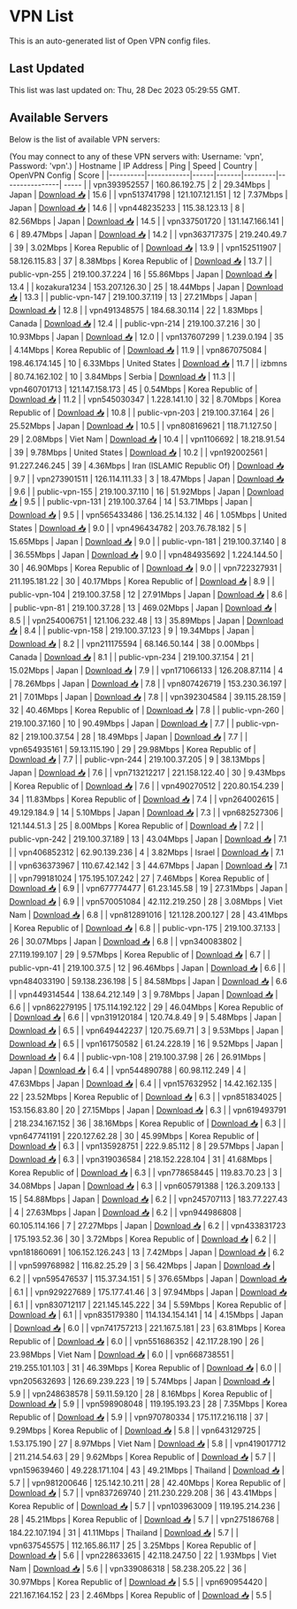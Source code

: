 # VPN List

This is an auto-generated list of Open VPN config files.

## Last Updated

This list was last updated on: Thu, 28 Dec 2023 05:29:55 GMT.

## Available Servers

Below is the list of available VPN servers:

(You may connect to any of these VPN servers with: Username: 'vpn', Password: 'vpn'.)
| Hostname | IP Address | Ping | Speed | Country | OpenVPN Config | Score |
|----------|------------|------|-------|---------|----------------| ----- |
| vpn393952557 | 160.86.192.75 | 2 | 29.34Mbps | Japan | [Download 📥](./configs/server_0_JP.ovpn) | 15.6 |
| vpn513741798 | 121.107.121.151 | 12 | 7.37Mbps | Japan | [Download 📥](./configs/server_1_JP.ovpn) | 14.6 |
| vpn448235233 | 115.38.123.13 | 8 | 82.56Mbps | Japan | [Download 📥](./configs/server_2_JP.ovpn) | 14.5 |
| vpn337501720 | 131.147.166.141 | 6 | 89.47Mbps | Japan | [Download 📥](./configs/server_3_JP.ovpn) | 14.2 |
| vpn363717375 | 219.240.49.7 | 39 | 3.02Mbps | Korea Republic of | [Download 📥](./configs/server_4_KR.ovpn) | 13.9 |
| vpn152511907 | 58.126.115.83 | 37 | 8.38Mbps | Korea Republic of | [Download 📥](./configs/server_5_KR.ovpn) | 13.7 |
| public-vpn-255 | 219.100.37.224 | 16 | 55.86Mbps | Japan | [Download 📥](./configs/server_6_JP.ovpn) | 13.4 |
| kozakura1234 | 153.207.126.30 | 25 | 18.44Mbps | Japan | [Download 📥](./configs/server_7_JP.ovpn) | 13.3 |
| public-vpn-147 | 219.100.37.119 | 13 | 27.21Mbps | Japan | [Download 📥](./configs/server_8_JP.ovpn) | 12.8 |
| vpn491348575 | 184.68.30.114 | 22 | 1.83Mbps | Canada | [Download 📥](./configs/server_9_CA.ovpn) | 12.4 |
| public-vpn-214 | 219.100.37.216 | 30 | 10.93Mbps | Japan | [Download 📥](./configs/server_10_JP.ovpn) | 12.0 |
| vpn137607299 | 1.239.0.194 | 35 | 4.14Mbps | Korea Republic of | [Download 📥](./configs/server_11_KR.ovpn) | 11.9 |
| vpn867075084 | 198.46.174.145 | 10 | 6.33Mbps | United States | [Download 📥](./configs/server_12_US.ovpn) | 11.7 |
| izbmns | 80.74.162.102 | 10 | 3.84Mbps | Serbia | [Download 📥](./configs/server_13_RS.ovpn) | 11.3 |
| vpn460701713 | 121.147.158.173 | 45 | 0.54Mbps | Korea Republic of | [Download 📥](./configs/server_14_KR.ovpn) | 11.2 |
| vpn545030347 | 1.228.141.10 | 32 | 8.70Mbps | Korea Republic of | [Download 📥](./configs/server_15_KR.ovpn) | 10.8 |
| public-vpn-203 | 219.100.37.164 | 26 | 25.52Mbps | Japan | [Download 📥](./configs/server_16_JP.ovpn) | 10.5 |
| vpn808169621 | 118.71.127.50 | 29 | 2.08Mbps | Viet Nam | [Download 📥](./configs/server_17_VN.ovpn) | 10.4 |
| vpn1106692 | 18.218.91.54 | 39 | 9.78Mbps | United States | [Download 📥](./configs/server_18_US.ovpn) | 10.2 |
| vpn192002561 | 91.227.246.245 | 39 | 4.36Mbps | Iran (ISLAMIC Republic Of) | [Download 📥](./configs/server_19_IR.ovpn) | 9.7 |
| vpn273901511 | 126.114.111.33 | 3 | 18.47Mbps | Japan | [Download 📥](./configs/server_20_JP.ovpn) | 9.6 |
| public-vpn-155 | 219.100.37.110 | 16 | 51.92Mbps | Japan | [Download 📥](./configs/server_21_JP.ovpn) | 9.5 |
| public-vpn-131 | 219.100.37.64 | 14 | 53.71Mbps | Japan | [Download 📥](./configs/server_22_JP.ovpn) | 9.5 |
| vpn565433486 | 136.25.14.132 | 46 | 1.05Mbps | United States | [Download 📥](./configs/server_23_US.ovpn) | 9.0 |
| vpn496434782 | 203.76.78.182 | 5 | 15.65Mbps | Japan | [Download 📥](./configs/server_24_JP.ovpn) | 9.0 |
| public-vpn-181 | 219.100.37.140 | 8 | 36.55Mbps | Japan | [Download 📥](./configs/server_25_JP.ovpn) | 9.0 |
| vpn484935692 | 1.224.144.50 | 30 | 46.90Mbps | Korea Republic of | [Download 📥](./configs/server_26_KR.ovpn) | 9.0 |
| vpn722327931 | 211.195.181.22 | 30 | 40.17Mbps | Korea Republic of | [Download 📥](./configs/server_27_KR.ovpn) | 8.9 |
| public-vpn-104 | 219.100.37.58 | 12 | 27.91Mbps | Japan | [Download 📥](./configs/server_28_JP.ovpn) | 8.6 |
| public-vpn-81 | 219.100.37.28 | 13 | 469.02Mbps | Japan | [Download 📥](./configs/server_29_JP.ovpn) | 8.5 |
| vpn254006751 | 121.106.232.48 | 13 | 35.89Mbps | Japan | [Download 📥](./configs/server_30_JP.ovpn) | 8.4 |
| public-vpn-158 | 219.100.37.123 | 9 | 19.34Mbps | Japan | [Download 📥](./configs/server_31_JP.ovpn) | 8.2 |
| vpn211175594 | 68.146.50.144 | 38 | 0.00Mbps | Canada | [Download 📥](./configs/server_32_CA.ovpn) | 8.1 |
| public-vpn-234 | 219.100.37.154 | 21 | 15.02Mbps | Japan | [Download 📥](./configs/server_33_JP.ovpn) | 7.9 |
| vpn171066133 | 126.208.87.114 | 4 | 78.26Mbps | Japan | [Download 📥](./configs/server_34_JP.ovpn) | 7.8 |
| vpn807426719 | 153.230.36.197 | 21 | 7.01Mbps | Japan | [Download 📥](./configs/server_35_JP.ovpn) | 7.8 |
| vpn392304584 | 39.115.28.159 | 32 | 40.46Mbps | Korea Republic of | [Download 📥](./configs/server_36_KR.ovpn) | 7.8 |
| public-vpn-260 | 219.100.37.160 | 10 | 90.49Mbps | Japan | [Download 📥](./configs/server_37_JP.ovpn) | 7.7 |
| public-vpn-82 | 219.100.37.54 | 28 | 18.49Mbps | Japan | [Download 📥](./configs/server_38_JP.ovpn) | 7.7 |
| vpn654935161 | 59.13.115.190 | 29 | 29.98Mbps | Korea Republic of | [Download 📥](./configs/server_39_KR.ovpn) | 7.7 |
| public-vpn-244 | 219.100.37.205 | 9 | 38.13Mbps | Japan | [Download 📥](./configs/server_40_JP.ovpn) | 7.6 |
| vpn713212217 | 221.158.122.40 | 30 | 9.43Mbps | Korea Republic of | [Download 📥](./configs/server_41_KR.ovpn) | 7.6 |
| vpn490270512 | 220.80.154.239 | 34 | 11.83Mbps | Korea Republic of | [Download 📥](./configs/server_42_KR.ovpn) | 7.4 |
| vpn264002615 | 49.129.184.9 | 14 | 5.10Mbps | Japan | [Download 📥](./configs/server_43_JP.ovpn) | 7.3 |
| vpn682527306 | 121.144.51.3 | 25 | 8.00Mbps | Korea Republic of | [Download 📥](./configs/server_44_KR.ovpn) | 7.2 |
| public-vpn-242 | 219.100.37.189 | 13 | 43.04Mbps | Japan | [Download 📥](./configs/server_45_JP.ovpn) | 7.1 |
| vpn406852312 | 62.90.139.236 | 4 | 3.82Mbps | Israel | [Download 📥](./configs/server_46_IL.ovpn) | 7.1 |
| vpn636373967 | 110.67.42.142 | 3 | 44.67Mbps | Japan | [Download 📥](./configs/server_47_JP.ovpn) | 7.1 |
| vpn799181024 | 175.195.107.242 | 27 | 7.46Mbps | Korea Republic of | [Download 📥](./configs/server_48_KR.ovpn) | 6.9 |
| vpn677774477 | 61.23.145.58 | 19 | 27.31Mbps | Japan | [Download 📥](./configs/server_49_JP.ovpn) | 6.9 |
| vpn570051084 | 42.112.219.250 | 28 | 3.08Mbps | Viet Nam | [Download 📥](./configs/server_50_VN.ovpn) | 6.8 |
| vpn812891016 | 121.128.200.127 | 28 | 43.41Mbps | Korea Republic of | [Download 📥](./configs/server_51_KR.ovpn) | 6.8 |
| public-vpn-175 | 219.100.37.133 | 26 | 30.07Mbps | Japan | [Download 📥](./configs/server_52_JP.ovpn) | 6.8 |
| vpn340083802 | 27.119.199.107 | 29 | 9.57Mbps | Korea Republic of | [Download 📥](./configs/server_53_KR.ovpn) | 6.7 |
| public-vpn-41 | 219.100.37.5 | 12 | 96.46Mbps | Japan | [Download 📥](./configs/server_54_JP.ovpn) | 6.6 |
| vpn484033190 | 59.138.236.198 | 5 | 84.58Mbps | Japan | [Download 📥](./configs/server_55_JP.ovpn) | 6.6 |
| vpn449314544 | 138.64.212.149 | 3 | 9.78Mbps | Japan | [Download 📥](./configs/server_56_JP.ovpn) | 6.6 |
| vpn862279195 | 175.114.192.122 | 29 | 46.04Mbps | Korea Republic of | [Download 📥](./configs/server_57_KR.ovpn) | 6.6 |
| vpn319120184 | 120.74.8.49 | 9 | 5.48Mbps | Japan | [Download 📥](./configs/server_58_JP.ovpn) | 6.5 |
| vpn649442237 | 120.75.69.71 | 3 | 9.53Mbps | Japan | [Download 📥](./configs/server_59_JP.ovpn) | 6.5 |
| vpn161750582 | 61.24.228.19 | 16 | 9.52Mbps | Japan | [Download 📥](./configs/server_60_JP.ovpn) | 6.4 |
| public-vpn-108 | 219.100.37.98 | 26 | 26.91Mbps | Japan | [Download 📥](./configs/server_61_JP.ovpn) | 6.4 |
| vpn544890788 | 60.98.112.249 | 4 | 47.63Mbps | Japan | [Download 📥](./configs/server_62_JP.ovpn) | 6.4 |
| vpn157632952 | 14.42.162.135 | 22 | 23.52Mbps | Korea Republic of | [Download 📥](./configs/server_63_KR.ovpn) | 6.3 |
| vpn851834025 | 153.156.83.80 | 20 | 27.15Mbps | Japan | [Download 📥](./configs/server_64_JP.ovpn) | 6.3 |
| vpn619493791 | 218.234.167.152 | 36 | 38.16Mbps | Korea Republic of | [Download 📥](./configs/server_65_KR.ovpn) | 6.3 |
| vpn647741191 | 220.127.62.28 | 30 | 45.99Mbps | Korea Republic of | [Download 📥](./configs/server_66_KR.ovpn) | 6.3 |
| vpn135928751 | 222.9.85.112 | 8 | 29.57Mbps | Japan | [Download 📥](./configs/server_67_JP.ovpn) | 6.3 |
| vpn319036584 | 218.152.228.104 | 31 | 41.68Mbps | Korea Republic of | [Download 📥](./configs/server_68_KR.ovpn) | 6.3 |
| vpn778658445 | 119.83.70.23 | 3 | 34.08Mbps | Japan | [Download 📥](./configs/server_69_JP.ovpn) | 6.3 |
| vpn605791388 | 126.3.209.133 | 15 | 54.88Mbps | Japan | [Download 📥](./configs/server_70_JP.ovpn) | 6.2 |
| vpn245707113 | 183.77.227.43 | 4 | 27.63Mbps | Japan | [Download 📥](./configs/server_71_JP.ovpn) | 6.2 |
| vpn944986808 | 60.105.114.166 | 7 | 27.27Mbps | Japan | [Download 📥](./configs/server_72_JP.ovpn) | 6.2 |
| vpn433831723 | 175.193.52.36 | 30 | 3.72Mbps | Korea Republic of | [Download 📥](./configs/server_73_KR.ovpn) | 6.2 |
| vpn181860691 | 106.152.126.243 | 13 | 7.42Mbps | Japan | [Download 📥](./configs/server_74_JP.ovpn) | 6.2 |
| vpn599768982 | 116.82.25.29 | 3 | 56.42Mbps | Japan | [Download 📥](./configs/server_75_JP.ovpn) | 6.2 |
| vpn595476537 | 115.37.34.151 | 5 | 376.65Mbps | Japan | [Download 📥](./configs/server_76_JP.ovpn) | 6.1 |
| vpn929227689 | 175.177.41.46 | 3 | 97.94Mbps | Japan | [Download 📥](./configs/server_77_JP.ovpn) | 6.1 |
| vpn830712117 | 221.145.145.222 | 34 | 5.59Mbps | Korea Republic of | [Download 📥](./configs/server_78_KR.ovpn) | 6.1 |
| vpn835179380 | 114.134.154.141 | 14 | 4.15Mbps | Japan | [Download 📥](./configs/server_79_JP.ovpn) | 6.0 |
| vpn741757213 | 221.167.5.181 | 23 | 63.81Mbps | Korea Republic of | [Download 📥](./configs/server_80_KR.ovpn) | 6.0 |
| vpn551686352 | 42.117.28.190 | 26 | 23.98Mbps | Viet Nam | [Download 📥](./configs/server_81_VN.ovpn) | 6.0 |
| vpn668738551 | 219.255.101.103 | 31 | 46.39Mbps | Korea Republic of | [Download 📥](./configs/server_82_KR.ovpn) | 6.0 |
| vpn205632693 | 126.69.239.223 | 19 | 5.74Mbps | Japan | [Download 📥](./configs/server_83_JP.ovpn) | 5.9 |
| vpn248638578 | 59.11.59.120 | 28 | 8.16Mbps | Korea Republic of | [Download 📥](./configs/server_84_KR.ovpn) | 5.9 |
| vpn598908048 | 119.195.193.23 | 28 | 7.35Mbps | Korea Republic of | [Download 📥](./configs/server_85_KR.ovpn) | 5.9 |
| vpn970780334 | 175.117.216.118 | 37 | 9.29Mbps | Korea Republic of | [Download 📥](./configs/server_86_KR.ovpn) | 5.8 |
| vpn643129725 | 1.53.175.190 | 27 | 8.97Mbps | Viet Nam | [Download 📥](./configs/server_87_VN.ovpn) | 5.8 |
| vpn419017712 | 211.214.54.63 | 29 | 9.62Mbps | Korea Republic of | [Download 📥](./configs/server_88_KR.ovpn) | 5.7 |
| vpn159639460 | 49.228.171.104 | 43 | 49.21Mbps | Thailand | [Download 📥](./configs/server_89_TH.ovpn) | 5.7 |
| vpn981200646 | 125.142.10.211 | 28 | 42.40Mbps | Korea Republic of | [Download 📥](./configs/server_90_KR.ovpn) | 5.7 |
| vpn837269740 | 211.230.229.208 | 36 | 43.41Mbps | Korea Republic of | [Download 📥](./configs/server_91_KR.ovpn) | 5.7 |
| vpn103963009 | 119.195.214.236 | 28 | 45.21Mbps | Korea Republic of | [Download 📥](./configs/server_92_KR.ovpn) | 5.7 |
| vpn275186768 | 184.22.107.194 | 31 | 41.11Mbps | Thailand | [Download 📥](./configs/server_93_TH.ovpn) | 5.7 |
| vpn637545575 | 112.165.86.117 | 25 | 3.25Mbps | Korea Republic of | [Download 📥](./configs/server_94_KR.ovpn) | 5.6 |
| vpn228633615 | 42.118.247.50 | 22 | 1.93Mbps | Viet Nam | [Download 📥](./configs/server_95_VN.ovpn) | 5.6 |
| vpn339086318 | 58.238.205.22 | 36 | 30.97Mbps | Korea Republic of | [Download 📥](./configs/server_96_KR.ovpn) | 5.5 |
| vpn690954420 | 221.167.164.152 | 23 | 2.46Mbps | Korea Republic of | [Download 📥](./configs/server_97_KR.ovpn) | 5.5 |
